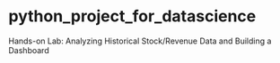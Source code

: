 # python_project_for_datascience
Hands-on Lab: Analyzing Historical Stock/Revenue Data and Building a Dashboard
